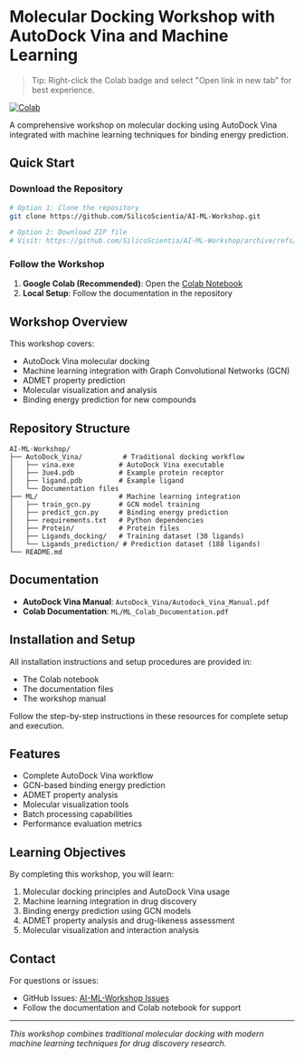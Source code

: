 # Molecular Docking Workshop with AutoDock Vina and Machine Learning

> Tip: Right-click the Colab badge and select "Open link in new tab" for best experience.

[![Colab](https://colab.research.google.com/assets/colab-badge.svg)](https://colab.research.google.com/drive/1UhtkvglAFv1-NmEuX4XwiNIDB1EW2vmk#scrollTo=RXchmRP3Ad38)

A comprehensive workshop on molecular docking using AutoDock Vina integrated with machine learning techniques for binding energy prediction.

## Quick Start

### Download the Repository
```bash
# Option 1: Clone the repository
git clone https://github.com/SilicoScientia/AI-ML-Workshop.git

# Option 2: Download ZIP file
# Visit: https://github.com/SilicoScientia/AI-ML-Workshop/archive/refs/heads/main.zip
```

### Follow the Workshop
1. **Google Colab (Recommended)**: Open the [Colab Notebook](https://colab.research.google.com/drive/1UhtkvglAFv1-NmEuX4XwiNIDB1EW2vmk#scrollTo=RXchmRP3Ad38)
2. **Local Setup**: Follow the documentation in the repository


## Workshop Overview

This workshop covers:
- AutoDock Vina molecular docking
- Machine learning integration with Graph Convolutional Networks (GCN)
- ADMET property prediction
- Molecular visualization and analysis
- Binding energy prediction for new compounds

## Repository Structure

```
AI-ML-Workshop/
├── AutoDock_Vina/          # Traditional docking workflow
│   ├── vina.exe           # AutoDock Vina executable
│   ├── 3ue4.pdb           # Example protein receptor
│   ├── ligand.pdb         # Example ligand
│   └── Documentation files
├── ML/                    # Machine learning integration
│   ├── train_gcn.py       # GCN model training
│   ├── predict_gcn.py     # Binding energy prediction
│   ├── requirements.txt   # Python dependencies
│   ├── Protein/           # Protein files
│   ├── Ligands_docking/   # Training dataset (30 ligands)
│   └── Ligands_prediction/ # Prediction dataset (188 ligands)
└── README.md
```

## Documentation

- **AutoDock Vina Manual**: `AutoDock_Vina/Autodock_Vina_Manual.pdf`
- **Colab Documentation**: `ML/ML_Colab_Documentation.pdf`

## Installation and Setup

All installation instructions and setup procedures are provided in:
- The Colab notebook
- The documentation files
- The workshop manual

Follow the step-by-step instructions in these resources for complete setup and execution.

## Features

- Complete AutoDock Vina workflow
- GCN-based binding energy prediction
- ADMET property analysis
- Molecular visualization tools
- Batch processing capabilities
- Performance evaluation metrics

## Learning Objectives

By completing this workshop, you will learn:
1. Molecular docking principles and AutoDock Vina usage
2. Machine learning integration in drug discovery
3. Binding energy prediction using GCN models
4. ADMET property analysis and drug-likeness assessment
5. Molecular visualization and interaction analysis

## Contact

For questions or issues:
- GitHub Issues: [AI-ML-Workshop Issues](https://github.com/SilicoScientia/AI-ML-Workshop/issues)
- Follow the documentation and Colab notebook for support

---

*This workshop combines traditional molecular docking with modern machine learning techniques for drug discovery research.* 
